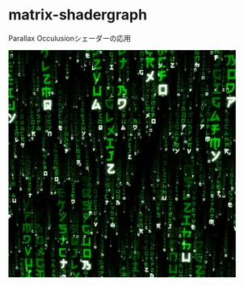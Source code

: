 # matrix-shadergraph
Parallax Occulusionシェーダーの応用

![](https://github.com/Magryllia/resources/blob/master/matrix.webp)
